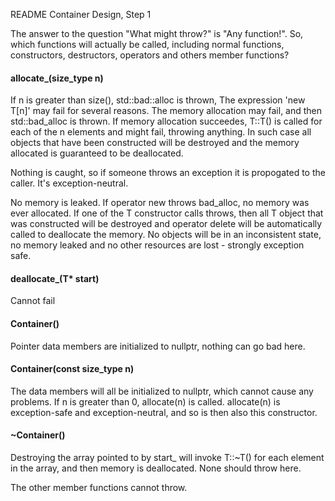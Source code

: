 README Container Design, Step 1

The answer to the question "What might throw?" is "Any function!".
So, which functions will actually be called, including normal functions, constructors, destructors, operators and others member functions?

#### allocate_(size_type n)
If n is greater than size(), std::bad::alloc is thrown, The expression 'new T[n]' may fail for several reasons. The memory allocation may fail, and then std::bad_alloc is thrown. If memory allocation succeedes, T::T() is called for each of the n elements and might fail, throwing anything. In such case all objects that have been constructed will be destroyed and the memory allocated is guaranteed to be deallocated.

Nothing is caught, so if someone throws an exception it is propogated to the caller. It's exception-neutral.

No memory is leaked. If operator new[]() throws bad_alloc, no memory was ever allocated. If one of the T constructor calls throws, then all T object that was constructed will be destroyed and operator delete[]() will be automatically called to deallocate the memory. No objects will be in an inconsistent state, no memory leaked and no other resources are lost - strongly exception safe.

#### deallocate_(T* start)
Cannot fail

#### Container()
Pointer data members are initialized to nullptr, nothing can go bad here.

#### Container(const size_type n)
The data members will all be initialized to nullptr, which cannot cause any problems. If n is greater than 0, allocate(n) is called.
allocate(n) is exception-safe and exception-neutral, and so is then also this constructor.

#### ~Container()
Destroying the array pointed to by start_ will invoke T::~T() for each element in the array, and then memory is deallocated. None should throw here.

The other member functions cannot throw.